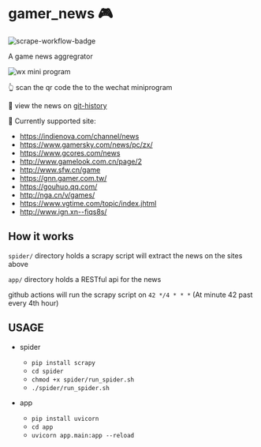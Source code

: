 # gamer_news 🎮
![scrape-workflow-badge](https://github.com/wuwe1/gamer_news/workflows/Scrape%20latest%20data/badge.svg)

A game news aggregrator 

![wx mini program](https://tva1.sinaimg.cn/large/0081Kckwly1gkhsg9hmucj3076076wff.jpg)

👆 scan the qr code the to the wechat miniprogram

👀 view the news on [git-history](https://github.githistory.xyz/wuwe1/gamer_news/blob/master/spider/items.jl)

📜 Currently supported site:
- https://indienova.com/channel/news
- https://www.gamersky.com/news/pc/zx/
- https://www.gcores.com/news
- http://www.gamelook.com.cn/page/2
- http://www.sfw.cn/game
- https://gnn.gamer.com.tw/
- https://gouhuo.qq.com/
- http://nga.cn/v/games/
- https://www.vgtime.com/topic/index.jhtml
- http://www.ign.xn--fiqs8s/ 

## How it works
`spider/` directory holds a scrapy script will extract the news on the sites above

`app/` directory holds a RESTful api for the news

github actions will run the scrapy script on `42 */4 * * *` (At minute 42 past every 4th hour)


## USAGE
- spider
    - `pip install scrapy`
    - `cd spider`
    - `chmod +x spider/run_spider.sh`
    - `./spider/run_spider.sh`

- app
    - `pip install uvicorn`
    - `cd app`
    - `uvicorn app.main:app --reload`
